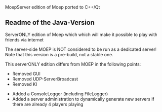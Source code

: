 MoepServer edition of Moep ported to C++/Qt

## Readme of the Java-Version ##
ServerONLY edition of Moep which which will make it possible to play with friends via internet

The server-side MOEP is NOT considered to be run as a dedicated server!
Note that this version is a pre-build, not a stable one.

This serverONLY edition differs from MOEP in the following points:
- Removed GUI
- Removed UDP-ServerBroadcast
- Removed KI
+ Added a ConsoleLogger (including FileLogger)
+ Added a server administration to dynamically generate new servers if there are already 4 players playing
